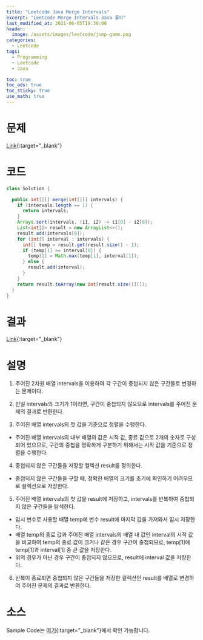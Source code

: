 ```yaml
---
title: "Leetcode Java Merge Intervals"
excerpt: "Leetcode Merge Intervals Java 풀이"
last_modified_at: 2021-06-05T19:30:00
header:
  image: /assets/images/leetcode/jump-game.png
categories:
  - Leetcode
tags:
  - Programming
  - Leetcode
  - Java

toc: true
toc_ads: true
toc_sticky: true
use_math: true
---
```

# 문제
[Link](https://leetcode.com/problems/jump-game/){:target="_blank"}

# 코드
```java
class Solution {

  public int[][] merge(int[][] intervals) {
    if (intervals.length == 1) {
      return intervals;
    }
    Arrays.sort(intervals, (i1, i2) -> i1[0] - i2[0]);
    List<int[]> result = new ArrayList<>();
    result.add(intervals[0]);
    for (int[] interval : intervals) {
      int[] temp = result.get(result.size() - 1);
      if (temp[1] >= interval[0]) {
        temp[1] = Math.max(temp[1], interval[1]);
      } else {
        result.add(interval);
      }
    }
    return result.toArray(new int[result.size()][]);
  }
}
```

# 결과
[Link](https://leetcode.com/submissions/detail/503310440/){:target="_blank"}

# 설명
1. 주어진 2차원 배열 intervals을 이용하여 각 구간이 중첩되지 않은 구간들로 변경하는 문제이다.

2. 만일 intervals의 크기가 1이라면, 구간이 중첩되지 않으므로 intervals를 주어진 문제의 결과로 반환한다.

3. 주어진 배열 intervals의 첫 값을 기준으로 정렬을 수행한다.
- 주어진 배열 intervals의 내부 배열의 값은 시작 값, 종료 값으로 2개의 숫자로 구성되어 있으므로, 구간의 중첩을 명확하게 구분하기 위해서는 시작 값을 기준으로 정렬을 수행한다.

4. 중첩되지 않은 구간들을 저장할 컬렉션 result를 정의한다.
- 중첩되지 않은 구간들을 구할 때, 정확한 배열의 크기를 초기에 확인하기 어려우므로 컬렉션으로 저장한다.

5. 주어진 배열 intervals의 첫 값을 result에 저장하고, intervals를 반복하여 중첩되지 않은 구간들을 탐색한다.
- 임시 변수로 사용할 배열 temp에 변수 result에 마지막 값을 가져와서 임시 저장한다.
- 배열 temp의 종료 값과 주어진 배열 intervals의 배열 내 값인 interval의 시작 값을 비교하여 temp의 종료 값이 크거나 같은 경우 구간이 중첩되므로, temp[1]에 temp[1]과 interval[1] 중 큰 값을 저장한다.
- 위의 경우가 아닌 경우 구간이 중첩되지 않으므로, result에 interval 값을 저장한다.

6. 반복이 종료되면 중첩되지 않은 구간들을 저장한 컬렉션인 result를 배열로 변경하여 주어진 문제의 결과로 반환한다.

# 소스
Sample Code는 [여기](https://github.com/GracefulSoul/leetcode/blob/master/src/main/java/gracefulsoul/problems/MergeIntervals.java){:target="_blank"}에서 확인 가능합니다.